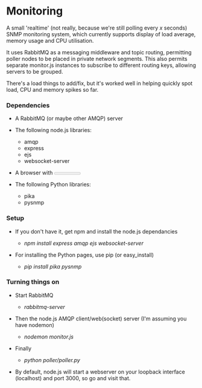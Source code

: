 Monitoring
==========

A small 'realtime' (not really, because we're still polling every _x_ seconds) SNMP monitoring system, which currently supports display of load average, memory usage and CPU utilisation.

It uses RabbitMQ as a messaging middleware and topic routing, permitting poller nodes to be placed in private network segments. This also permits separate monitor.js instances to subscribe to different routing keys, allowing servers to be grouped.

There's a load things to add/fix, but it's worked well in helping quickly spot load, CPU and memory spikes so far.

### Dependencies

* A RabbitMQ (or maybe other AMQP) server

* The following node.js libraries:
    * amqp
    * express
    * ejs
    * websocket-server
    
* A browser with <meter> tag support; basically Webkit nightly or Chrome (it's not made it into Safari yet)
    
* The following Python libraries:
    * pika
    * pysnmp
    
### Setup

* If you don't have it, get npm and install the node.js dependancies

    * _npm install express amqp ejs websocket-server_

* For installing the Python pages, use pip (or easy_install)

    * _pip install pika pysnmp_

### Turning things on

* Start RabbitMQ

    * _rabbitmq-server_
    
* Then the node.js AMQP client/web(socket) server (I'm assuming you have nodemon)
    
    * _nodemon monitor.js_
    
* Finally

    * _python poller/poller.py_
    
* By default, node.js will start a webserver on your loopback interface (localhost) and port 3000, so go and visit that.